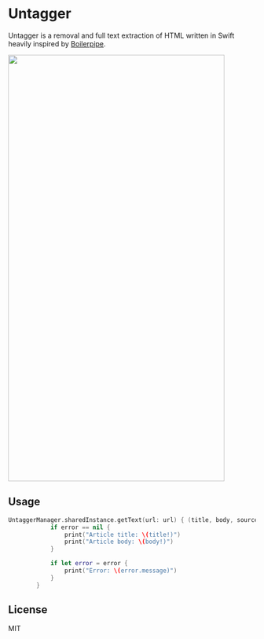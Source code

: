 # Untagger

Untagger is a removal and full text extraction of HTML written in Swift heavily inspired by <a href="https://github.com/kohlschutter/boilerpipe">Boilerpipe</a>.

<img src="https://github.com/wcgray/Untagger/blob/master/demo.gif" width="440" height="868" /></a>

## Usage

```swift
UntaggerManager.sharedInstance.getText(url: url) { (title, body, source, error) in
            if error == nil {
                print("Article title: \(title!)")
                print("Article body: \(body!)")
            }

            if let error = error {
                print("Error: \(error.message)")
            }
        }
```

## License

MIT
